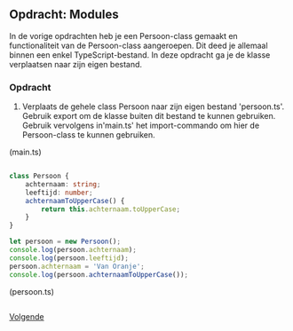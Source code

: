 ## Opdracht: Modules

In de vorige opdrachten heb je een Persoon-class gemaakt en functionaliteit van de Persoon-class aangeroepen. Dit deed
je allemaal binnen een enkel TypeScript-bestand. In deze opdracht ga je de klasse verplaatsen naar zijn eigen bestand.

### Opdracht

1. Verplaats de gehele class Persoon naar zijn eigen bestand 'persoon.ts'. Gebruik export om de klasse buiten dit 
   bestand te kunnen gebruiken. Gebruik vervolgens in'main.ts' het import-commando om hier de Persoon-class te kunnen
   gebruiken.

(main.ts)
```typescript

class Persoon {
    achternaam: string;
    leeftijd: number;
    achternaamToUpperCase() {
        return this.achternaam.toUpperCase;
    }
}

let persoon = new Persoon();
console.log(persoon.achternaam);
console.log(persoon.leeftijd);
persoon.achternaam = 'Van Oranje';
console.log(persoon.achternaamToUpperCase());
```

(persoon.ts)
```typescript
```

[Volgende](19.modules.uitwerking.md)

